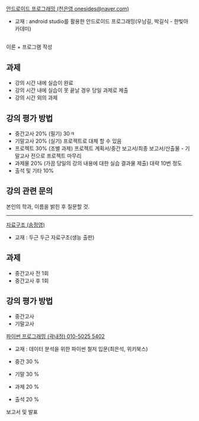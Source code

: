 [안드로이드 프로그래밍 (천은영 onesides@naver.com)]()

- 교재 : android studio를 활용한 안드로이드 프로그래밍(우남길, 박길식 - 한빛아카데미)

## 
이론 + 프로그램 작성

## 과제
- 강의 시간 내에 실습이 완료
- 강의 시간 내에 실습이 못 끝날 경우 당일 과제로 제출
- 강의 시간 외의 과제

## 강의 평가 방법

- 중간고사 20% (필기) 30ㅋ
- 기말고사 20% (실기) 프로젝트로 대체 할 수 있음
- 프로젝트 30% (조별 과제) 프로젝트 계획서/중간 보고서/최종 보고서/산출물 - 기말고사 전으로 프로젝트 마무리
- 과제물 20% (가끔 당일의 강의 내용에 대한 실습 결과물 제출) 대략 10번 정도
- 출석 및 기타 10%

## 강의 관련 문의
본인의 학과, 이름을 밝힌 후 질문할 것.


***

[자료구조 (송정영)]()

- 교재 : 두근 두근 자료구조(생능 출판)

## 과제

- 중간고사 전 1회
- 중간고사 후 1회


## 강의 평가 방법

- 중간고사
- 기말고사

[파이썬 프로그래밍 (곽내정) 010-5025 5402]()

- 교재 : 데이터 분석을 위한 파이썬 철저 입문(최은석, 위키북스)

- 중간 30 %
- 기말 30 %
- 과제 20 %
- 출석 20 %

보고서 및 발표